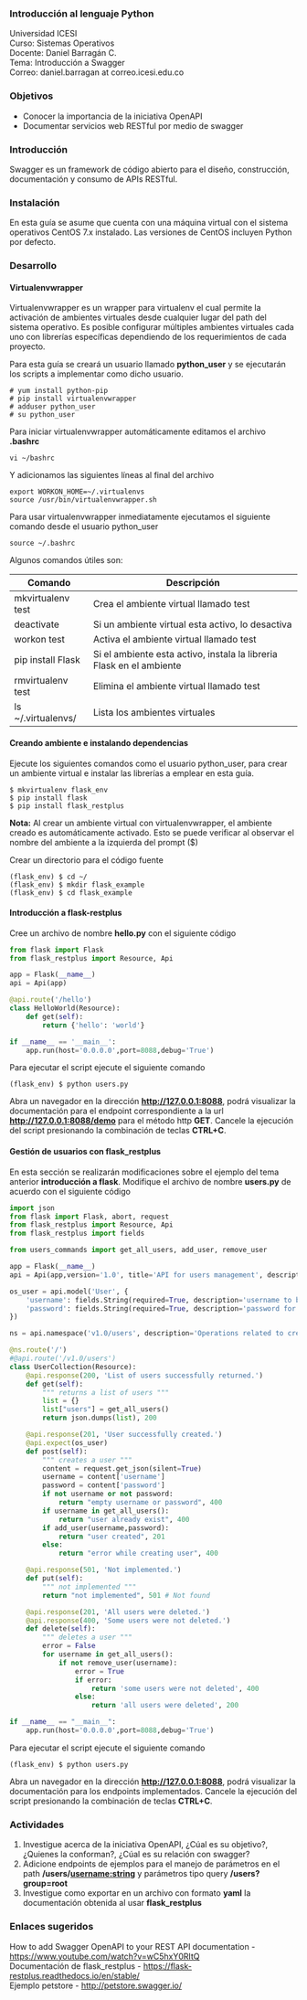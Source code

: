 ### Introducción al lenguaje Python
Universidad ICESI  
Curso: Sistemas Operativos  
Docente: Daniel Barragán C.  
Tema: Introducción a Swagger  
Correo: daniel.barragan at correo.icesi.edu.co

### Objetivos
* Conocer la importancia de la iniciativa OpenAPI
* Documentar servicios web RESTful por medio de swagger

### Introducción
Swagger es un framework de código abierto para el diseño, construcción, documentación y consumo de APIs RESTful.

### Instalación

En esta guía se asume que cuenta con una máquina virtual con el sistema operativos CentOS 7.x instalado. Las versiones de CentOS incluyen Python por defecto.

### Desarrollo

#### Virtualenvwrapper

Virtualenvwrapper es un wrapper para virtualenv el cual permite la activación de ambientes virtuales desde cualquier lugar del path del sistema operativo. Es posible configurar múltiples ambientes virtuales cada uno con librerías específicas dependiendo de los requerimientos de cada proyecto.

Para esta guía se creará un usuario llamado **python_user** y se ejecutarán los scripts a implementar como dicho usuario.

```
# yum install python-pip
# pip install virtualenvwrapper
# adduser python_user
# su python_user
```

Para iniciar virtualenvwrapper automáticamente editamos el archivo **.bashrc**

```
vi ~/bashrc
```

Y adicionamos las siguientes líneas al final del archivo

```
export WORKON_HOME=~/.virtualenvs
source /usr/bin/virtualenvwrapper.sh
```

Para usar virtualenvwrapper inmediatamente ejecutamos el siguiente comando desde el usuario python_user

```
source ~/.bashrc
```

Algunos comandos útiles son:

| Comando | Descripción |
|---	|---	|
| mkvirtualenv test	| Crea el ambiente virtual llamado test	|
| deactivate	| Si un ambiente virtual esta activo, lo desactiva	|
| workon test	| Activa el ambiente virtual llamado test	|
| pip install Flask	| Si el ambiente esta activo, instala la libreria Flask en el ambiente	|
| rmvirtualenv test	| Elimina el ambiente virtual llamado test	|
| ls ~/.virtualenvs/ | Lista los ambientes virtuales |

#### Creando ambiente e instalando dependencias

Ejecute los siguientes comandos como el usuario python_user, para crear un ambiente virtual e instalar las librerías a emplear en esta guía.

```
$ mkvirtualenv flask_env
$ pip install flask
$ pip install flask_restplus
```

**Nota:** Al crear un ambiente virtual con virtualenvwrapper, el ambiente creado es automáticamente activado. Esto se puede verificar al observar el nombre del ambiente a la izquierda del prompt ($)

Crear un directorio para el código fuente

```
(flask_env) $ cd ~/
(flask_env) $ mkdir flask_example
(flask_env) $ cd flask_example
```

#### Introducción a flask-restplus

Cree un archivo de nombre **hello.py** con el siguiente código

``` python
from flask import Flask
from flask_restplus import Resource, Api

app = Flask(__name__)
api = Api(app)

@api.route('/hello')
class HelloWorld(Resource):
    def get(self):
        return {'hello': 'world'}

if __name__ == '__main__':
    app.run(host='0.0.0.0',port=8088,debug='True')
```

Para ejecutar el script ejecute el siguiente comando

```
(flask_env) $ python users.py
```

Abra un navegador en la dirección **http://127.0.0.1:8088**, podrá visualizar la documentación para el endpoint correspondiente a la url **http://127.0.0.1:8088/demo** para el método http **GET**. Cancele la ejecución del script presionando la combinación de teclas **CTRL+C**.

#### Gestión de usuarios con flask_restplus

En esta sección se realizarán modificaciones sobre el ejemplo del tema anterior **introducción a flask**. Modifique el archivo de nombre **users.py** de acuerdo con el siguiente código

``` python
import json
from flask import Flask, abort, request
from flask_restplus import Resource, Api
from flask_restplus import fields

from users_commands import get_all_users, add_user, remove_user

app = Flask(__name__)
api = Api(app,version='1.0', title='API for users management', description='A demonstration of a Flask RestPlus powered API')

os_user = api.model('User', {
    'username': fields.String(required=True, description='username to be created', example='operativos'),
    'password': fields.String(required=True, description='password for the username', example='mysecurepass'),
})

ns = api.namespace('v1.0/users', description='Operations related to create users')

@ns.route('/')
#@api.route('/v1.0/users')
class UserCollection(Resource):
    @api.response(200, 'List of users successfully returned.')
    def get(self):
        """ returns a list of users """
        list = {}
        list["users"] = get_all_users()
        return json.dumps(list), 200

    @api.response(201, 'User successfully created.')
    @api.expect(os_user)
    def post(self):
        """ creates a user """
        content = request.get_json(silent=True)
        username = content['username']
        password = content['password']
        if not username or not password:
            return "empty username or password", 400
        if username in get_all_users():
            return "user already exist", 400
        if add_user(username,password):
            return "user created", 201
        else:
            return "error while creating user", 400

    @api.response(501, 'Not implemented.')
    def put(self):
        """ not implemented """
        return "not implemented", 501 # Not found

    @api.response(201, 'All users were deleted.')
    @api.response(400, 'Some users were not deleted.')
    def delete(self):
        """ deletes a user """
        error = False
        for username in get_all_users():
            if not remove_user(username):
                error = True
                if error:
                    return 'some users were not deleted', 400
                else:
                    return 'all users were deleted', 200

if __name__ == "__main__":
    app.run(host='0.0.0.0',port=8088,debug='True')
```

Para ejecutar el script ejecute el siguiente comando

```
(flask_env) $ python users.py
```

Abra un navegador en la dirección **http://127.0.0.1:8088**, podrá visualizar la documentación para los endpoints implementados. Cancele la ejecución del script presionando la combinación de teclas **CTRL+C**.

### Actividades
1. Investigue acerca de la iniciativa OpenAPI, ¿Cúal es su objetivo?, ¿Quienes la conforman?, ¿Cúal es su relación con swagger?
2. Adicione endpoints de ejemplos para el manejo de parámetros en el path **/users/<username:string>** y parámetros tipo query **/users?group=root**
3. Investigue como exportar en un archivo con formato **yaml** la documentación obtenida al usar **flask_restplus**

### Enlaces sugeridos
How to add Swagger OpenAPI to your REST API documentation - https://www.youtube.com/watch?v=wC5hxY0RItQ  
Documentación de flask_restplus - https://flask-restplus.readthedocs.io/en/stable/   
Ejemplo petstore - http://petstore.swagger.io/
